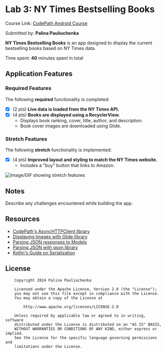 # Lab 3: NY Times Bestselling Books

Course Link: [CodePath Android Course](https://courses.codepath.org/courses/and102/unit/3#!labs)

Submitted by: **Palina Pauliuchenka** <!-- Replace 'Your Name Here' with your actual name -->

**NY Times Bestselling Books** is an app designed to display the current bestselling books based on NY Times data.

Time spent: **40** minutes spent in total <!-- Replace 'X' with the number of hours you spent on this project -->

## Application Features

### Required Features

The following **required** functionality is completed:

- [x] (2 pts) **Live data is loaded from the NY Times API.**
- [x] (4 pts) **Books are displayed using a RecyclerView.**
    - Displays book ranking, cover, title, author, and description.
    - Book cover images are downloaded using Glide.

### Stretch Features

The following **stretch** functionality is implemented:

- [x] (4 pts) **Improved layout and styling to match the NY Times website.**
    - Includes a "buy" button that links to Amazon.

![Image/GIF showing stretch features](./lab-3.gif)

## Notes

Describe any challenges encountered while building the app. <!-- Replace this with your specific challenges and experiences -->

## Resources

- [CodePath's AsyncHTTPClient library](https://guides.codepath.org/android/Using-CodePath-Async-Http-Client)
- [Displaying Images with Glide library](https://guides.codepath.org/android/Displaying-Images-with-the-Glide-Library)
- [Parsing JSON responses to Models](https://guides.codepath.org/android/converting-json-to-models)
- [Parsing JSON with gson library](https://guides.codepath.org/android/Leveraging-the-Gson-Library#parsing-the-response)
- [Kotlin's Guide on Serialization](https://kotlinlang.org/docs/serialization.html)

## License

```plaintext
    Copyright 2024 Palina Pauliuchenka

    Licensed under the Apache License, Version 2.0 (the "License");
    you may not use this file except in compliance with the License.
    You may obtain a copy of the License at

        http://www.apache.org/licenses/LICENSE-2.0

    Unless required by applicable law or agreed to in writing, software
    distributed under the License is distributed on an "AS IS" BASIS,
    WITHOUT WARRANTIES OR CONDITIONS OF ANY KIND, either express or implied.
    See the License for the specific language governing permissions and
    limitations under the License.